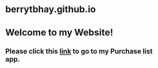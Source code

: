 # berrytbhay.github.io
<!DOCTYPE html>
<html lang="en">
<head>
    <meta charset="UTF-8">
    <meta name="viewport" content="width=device-width, initial-scale=1.0">
    <title>MAIN PAGE</title>
</head>
<body>
    <div class="container">
        <h1>Welcome to my Website!</h1>
        <h2>Please click this <a href="toBuyHAY.html">link</a> to go to my Purchase list app.</h2>
    </div>
    
</body>
</html>
